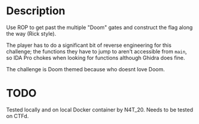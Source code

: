 # Description

Use ROP to get past the multiple "Doom" gates and construct the flag along the way (Rick style).  

The player has to do a significant bit of reverse engineering for this challenge; the functions they have 
to jump to aren't accessible from `main`, so IDA Pro chokes when looking for functions although Ghidra does fine. 

The challenge is Doom themed because who doesnt love Doom. 

# TODO

Tested locally and on local Docker container by N4T_20. Needs to be tested on CTFd. 